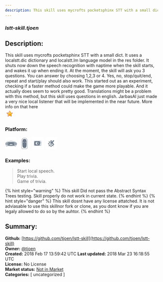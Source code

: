 ```yaml
---
description: This skill uses mycrofts pocketsphinx STT with a small dict.
---
```


### _lstt-skill.tjoen_  
## Description:  
This skill uses mycrofts pocketsphinx STT with a small dict.
It uses a localstt.dic dictionary and localstt.lm language model in the res folder.
It shuts now down the speech recognition with naptime when the skill starts, and wakes it up when ending it.
At the moment, the skill will ask you 3 questions.
You can answer by choosing 1,2,3 or 4.
Yes, no, stop/quit/end, repeat and start/play should also work.
This started out as an experiment, checking if a faster method could make the  game more playable.
And it actually does seem to work pretty good.
Translations might be a problem with this method, but this skill uses questions in english.
JarbasAI just made a very nice local listener that will be implemented in the near future.
More info on that here  
![](../.gitbook/assets/star.png)  
  
### Platform:  
 ![Mark I](../.gitbook/assets/mark-1-icon.png)  ![Mark II](../.gitbook/assets/mark-2-icon.png)  ![Picroft](../.gitbook/assets/picroft-icon.png)  ![plasmoid](../.gitbook/assets/kde.png)   
### Examples:  
> Start local speech.  
> Play trivia.  
> Game of trivia.  
  
{% hint style="warning" %}
This skill Did not pass the Abstract Syntax Trees testing. Skill properly do not work in current state.
{% endhint %}
{% hint style="danger" %}
This skill dosnt have any license attatched. It is not adviasable to use this skillnor fork or clone, as you dont know if you are legaly allowed to do so by the auhtor.
{% endhint %}
  
## Summary:  
**Github:** [https://github.com/tjoen/lstt-skill](https://github.com/tjoen/lstt-skill)  
**Owner:** [@tjoen](https://github.com/tjoen)  
**Created:** 2018 Feb 17 13:59:42 UTC  **Last updated:** 2018 Mar 23 16:18:55 UTC  
**License:** No License  
**Market status:** [Not in Market](https://market.mycroft.ai/skill/)  
**Categories:** [ uncategorized ]   
